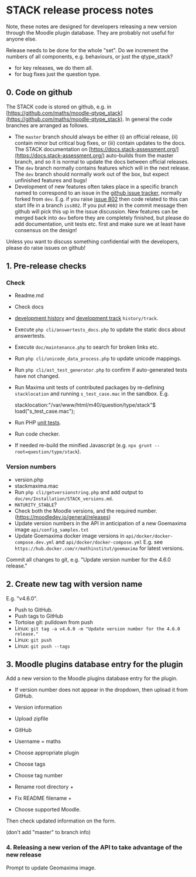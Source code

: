 # STACK release process notes

Note, these notes are designed for developers releasing a new version through the Moodle plugin database.  They are probably not useful for anyone else.

Release needs to be done for the whole "set".  Do we increment the numbers of all components, e.g. behaviours, or just the qtype_stack?

* for key releases, we do them all.
* for bug fixes just the question type.

## 0. Code on github

The STACK code is stored on github, e.g. in [https://github.com/maths/moodle-qtype_stack](https://github.com/maths/moodle-qtype_stack). In general the code branches are arranged as follows.

* The `master` branch should always be either (i) an official release, (ii) contain minor but critical bug fixes, or (iii) contain updates to the docs.  The STACK documentation on [https://docs.stack-assessment.org/](https://docs.stack-assessment.org/) auto-builds from the master branch, and so it is normal to update the docs between official releases.
* The `dev` branch normally contains features which will in the next release.  The `dev` branch should normally work out of the box, but expect unfinished features and bugs!  
* Development of new features often takes place in a specific branch named to correspond to an issue in the [github issue tracker](https://github.com/maths/moodle-qtype_stack/issues), normally forked from `dev`.  E.g. if you raise [issue 802](https://github.com/maths/moodle-qtype_stack/issues/802) then code related to this can start life in a branch `iss802`.  If you put `#802` in the commit message then github will pick this up in the issue discussion.  New features can be merged back into `dev` before they are completely finished, but please do add documentation, unit tests etc. first and make sure we at least have consensus on the design!

Unless you want to discuss something confidential with the developers, please do raise issues on github!

## 1. Pre-release checks

### Check

* Readme.md
* Check docs 
 * [development history](Development_history.md) and [development track](Development_track.md) `history/track`.
 * Execute `php cli/answertests_docs.php` to update the static docs about answertests.
 * Execute `doc/maintenance.php` to search for broken links etc.
* Run `php cli/unicode_data_process.php` to update unicode mappings.
* Run `php cli/ast_test_generator.php` to confirm if auto-generated tests have not changed.
* Run Maxima unit tests of contributed packages by re-defining `stacklocation` and running `s_test_case.mac` in the sandbox.  E.g.

    stacklocation:"/var/www/html/m40/question/type/stack"$
    load("s_test_case.mac");

* Run PHP [unit tests](Unit_tests.md).
* Run code checker.
* If needed re-build the minified Javascript (e.g. `npx grunt --root=question/type/stack`).


### Version numbers

 * version.php
 * stackmaxima.mac
 * Run `php cli/getversionstring.php` and add output to `doc/en/Installation/STACK_versions.md`.
 * `MATURITY_STABLE`?
 * Check both the Moodle versions, and the required number. (https://moodledev.io/general/releases)
 * Update version numbers in the API in anticipation of a new Goemaxima image `api/config_samples.txt`
 * Update Goemaxima docker image versions in `api/docker/docker-compose.dev.yml` and  `api/docker/docker-compose.yml`
   E.g. see `https://hub.docker.com/r/mathinstitut/goemaxima` for latest versions.

Commit all changes to git, e.g. "Update version number for the 4.6.0 release."

## 2. Create new tag with version name

E.g. "v4.6.0".

* Push to GitHub.
* Push tags to GitHub 
 * Tortoise git: pulldown from push
 * Linux: `git tag -a v4.6.0 -m "Update version number for the 4.6.0 release."`
 * Linux: `git push`
 * Linux: `git push --tags`

## 3. Moodle plugins database entry for the plugin

Add a new version to the Moodle plugins database entry for the plugin.

* If version number does not appear in the dropdown, then upload it from GitHub.
 
* Version information
* Upload zipfile
* GitHub
* Username = maths
* Choose appropriate plugin
* Choose tags
* Choose tag number
* Rename root directory +
* Fix README filename +
* Choose supported Moodle.

Then check updated information on the form.

(don't add "master" to branch info)

### 4. Releasing a new verion of the API to take advantage of the new release

Prompt to update Geomaxima image.

